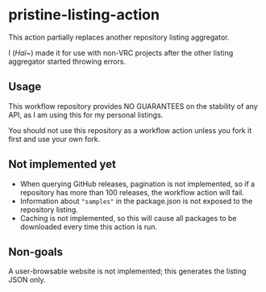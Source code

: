 ﻿pristine-listing-action
====

This action partially replaces another repository listing aggregator.

I (*Haï~*) made it for use with non-VRC projects after the other listing aggregator started throwing errors.

## Usage

This workflow repository provides NO GUARANTEES on the stability of any API, as I am using this for my personal listings.

You should not use this repository as a workflow action unless you fork it first and use your own fork.

## Not implemented yet

- When querying GitHub releases, pagination is not implemented, so if a repository has more than 100 releases,
  the workflow action will fail.
- Information about `"samples"` in the package.json is not exposed to the repository listing.
- Caching is not implemented, so this will cause all packages to be downloaded every time this action is run.

## Non-goals

A user-browsable website is not implemented; this generates the listing JSON only.

